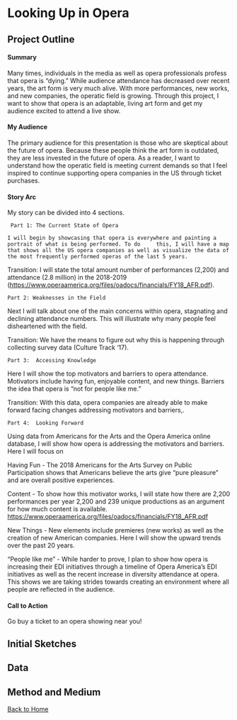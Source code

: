 # Looking Up in Opera 

## Project Outline

#### Summary 

  Many times, individuals in the media as well as opera professionals profess that opera is “dying.” While audience attendance has decreased over recent years, the art form is very much alive. With more performances, new works, and new companies, the operatic field is growing. Through this project, I want to show that opera is an adaptable, living art form and get my audience excited to attend a live show. 

#### My Audience 

  The primary audience for this presentation is those who are skeptical about the future of opera. Because these people think the art form is outdated, they are less invested in the future of opera. As a reader, I want to understand how the operatic field is meeting current demands so that I feel inspired to continue supporting opera companies in the US through ticket purchases. 
  
#### Story Arc 


My story can be divided into 4 sections. 
	
     Part 1: The Current State of Opera

	I will begin by showcasing that opera is everywhere and painting a portrait of what is being performed. To do     this, I will have a map that shows all the US opera companies as well as visualize the data of the most frequently performed operas of the last 5 years. 

Transition:  I will state the total amount number of performances (2,200) and  attendance (2.8 million) in the 2018-2019
(https://www.operaamerica.org/files/oadocs/financials/FY18_AFR.pdf).

	Part 2: Weaknesses in the Field 
		
Next I will talk about one of the main concerns within opera, stagnating and declining attendance numbers. This will illustrate why many people feel disheartened with the field. 

Transition: We have the means to figure out why this is happening through collecting survey data (Culture Track ‘17). 

    Part 3:  Accessing Knowledge

Here I will show the top motivators and barriers to opera attendance. Motivators include having fun, enjoyable content, and new things. Barriers the idea that opera is “not for people like me.”

Transition: With this data, opera companies are already able to make forward facing changes addressing motivators and barriers,. 
	
    Part 4:  Looking Forward

Using data from Americans for the Arts and the Opera America online database, I will show how opera is addressing the motivators and barriers. Here I will focus on 

Having Fun - The 2018 Americans for the Arts Survey on Public Participation shows that Americans believe the arts give “pure pleasure” and are overall positive experiences.

Content - To show how this motivator works, I will state how there are 2,200 performances per year 2,200 and 239 unique productions as an argument for how much content is available. https://www.operaamerica.org/files/oadocs/financials/FY18_AFR.pdf

New Things - New elements include premieres (new works) as well as the creation of new American companies. Here I will show the upward trends over the past 20 years. 

“People like me” - While harder to prove, I plan to show how opera is increasing their EDI initiatives through a timeline of Opera America’s EDI initiatives as well as the recent increase in diversity attendance at opera. This shows we are taking strides towards creating an environment where all people are reflected in the audience.

#### Call to Action

  Go buy a ticket to an opera showing near you! 
  
## Initial Sketches 
## Data
## Method and Medium 


[Back to Home](https://ascherry.github.io/cherry-portfolio/)
